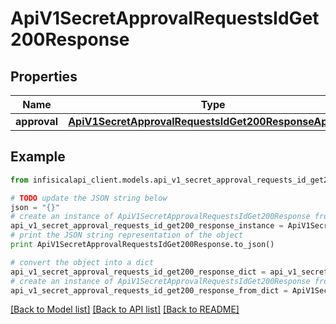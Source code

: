 # ApiV1SecretApprovalRequestsIdGet200Response


## Properties
Name | Type | Description | Notes
------------ | ------------- | ------------- | -------------
**approval** | [**ApiV1SecretApprovalRequestsIdGet200ResponseApproval**](ApiV1SecretApprovalRequestsIdGet200ResponseApproval.md) |  | 

## Example

```python
from infisicalapi_client.models.api_v1_secret_approval_requests_id_get200_response import ApiV1SecretApprovalRequestsIdGet200Response

# TODO update the JSON string below
json = "{}"
# create an instance of ApiV1SecretApprovalRequestsIdGet200Response from a JSON string
api_v1_secret_approval_requests_id_get200_response_instance = ApiV1SecretApprovalRequestsIdGet200Response.from_json(json)
# print the JSON string representation of the object
print ApiV1SecretApprovalRequestsIdGet200Response.to_json()

# convert the object into a dict
api_v1_secret_approval_requests_id_get200_response_dict = api_v1_secret_approval_requests_id_get200_response_instance.to_dict()
# create an instance of ApiV1SecretApprovalRequestsIdGet200Response from a dict
api_v1_secret_approval_requests_id_get200_response_from_dict = ApiV1SecretApprovalRequestsIdGet200Response.from_dict(api_v1_secret_approval_requests_id_get200_response_dict)
```
[[Back to Model list]](../README.md#documentation-for-models) [[Back to API list]](../README.md#documentation-for-api-endpoints) [[Back to README]](../README.md)


